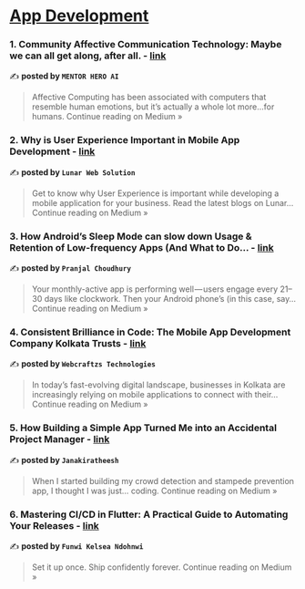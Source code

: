 
<h1><a href=https://medium.com/tag/mobile-app-development/recommended target="_blank" rel="noopener noreferrer">App Development</a></h1>
<h3>1. Community Affective Communication Technology: Maybe we can all get along, after all. - <a href="https://medium.com/@HEROBRIDGE/community-affective-communication-technology-maybe-we-can-all-get-along-after-all-79a9747c58bf?source=rss------mobile_app_development-5" target="_blank" rel="noopener noreferrer">link</a></h3>

✍️ **posted by `MENTOR HERO AI`**

<blockquote>Affective Computing has been associated with computers that resemble human emotions, but it’s actually a whole lot more…for humans.
Continue reading on Medium »</blockquote>

<h3>2. Why is User Experience Important in Mobile App Development - <a href="https://medium.com/@lunarwebsolutions22/why-is-user-experience-important-in-mobile-app-development-54c1b75a04a5?source=rss------mobile_app_development-5" target="_blank" rel="noopener noreferrer">link</a></h3>

✍️ **posted by `Lunar Web Solution`**

<blockquote>Get to know why User Experience is important while developing a mobile application for your business. Read the latest blogs on Lunar…
Continue reading on Medium »</blockquote>

<h3>3. How Android’s Sleep Mode can slow down Usage & Retention of Low-frequency Apps (And What to Do… - <a href="https://medium.com/@pranjal.choudhury/how-androids-sleep-mode-can-slow-down-usage-retention-of-low-frequency-apps-and-what-to-do-aabda431d196?source=rss------mobile_app_development-5" target="_blank" rel="noopener noreferrer">link</a></h3>

✍️ **posted by `Pranjal Choudhury`**

<blockquote>Your monthly-active app is performing well — users engage every 21–30 days like clockwork. Then your Android phone’s (in this case, say…
Continue reading on Medium »</blockquote>

<h3>4. Consistent Brilliance in Code: The Mobile App Development Company Kolkata Trusts - <a href="https://medium.com/@webcraftzstechnologies/consistent-brilliance-in-code-the-mobile-app-development-company-kolkata-trusts-40f35638f7ac?source=rss------mobile_app_development-5" target="_blank" rel="noopener noreferrer">link</a></h3>

✍️ **posted by `Webcraftzs Technologies`**

<blockquote>In today’s fast-evolving digital landscape, businesses in Kolkata are increasingly relying on mobile applications to connect with their…
Continue reading on Medium »</blockquote>

<h3>5. How Building a Simple App Turned Me into an Accidental Project Manager - <a href="https://medium.com/@janakiratheesh2004/how-building-a-simple-app-turned-me-into-an-accidental-project-manager-3e109d5e83fd?source=rss------mobile_app_development-5" target="_blank" rel="noopener noreferrer">link</a></h3>

✍️ **posted by `Janakiratheesh`**

<blockquote>When I started building my crowd detection and stampede prevention app, I thought I was just… coding.
Continue reading on Medium »</blockquote>

<h3>6.  Mastering CI/CD in Flutter: A Practical Guide to Automating Your Releases - <a href="https://medium.com/@funwikelseandohnwi/mastering-ci-cd-in-flutter-a-practical-guide-to-automating-your-releases-9675abcb5248?source=rss------mobile_app_development-5" target="_blank" rel="noopener noreferrer">link</a></h3>

✍️ **posted by `Funwi Kelsea Ndohnwi`**

<blockquote>Set it up once. Ship confidently forever.
Continue reading on Medium »</blockquote>


